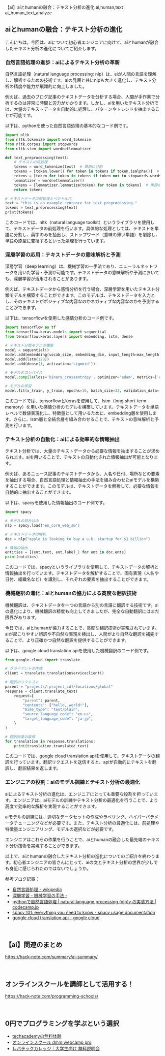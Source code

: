 【ai】aiとhumanの融合：テキスト分析の進化
ai,human,text
ai_human_text_analyze

## aiとhumanの融合：テキスト分析の進化

こんにちは。今回は、aiについて初心者エンジニアに向けて、aiとhumanが融合したテキスト分析の進化についてご紹介します。

### 自然言語処理の進歩：aiによるテキスト分析の革新

自然言語処理（natural language processing: nlp）は、aiが人間の言語を理解し、解析するための技術です。aiの発展と共にnlpも大きく進化し、テキスト分析の精度や能力が飛躍的に向上しました。

例えば、過去のブログ記事のテキストデータを分析する場合、人間が手作業で分析するのは非常に時間と労力がかかります。しかし、aiを用いたテキスト分析では、大量のテキストデータを自動的に処理し、パターンやトレンドを抽出することが可能です。

以下は、pythonを使った自然言語処理の基本的なコード例です。

```python
import nltk
from nltk.tokenize import word_tokenize
from nltk.corpus import stopwords
from nltk.stem import wordnetlemmatizer

def text_preprocessing(text):
    # テキストの前処理
    tokens = word_tokenize(text)  # 単語に分割
    tokens = [token.lower() for token in tokens if token.isalpha()]  # 英字のみを抽出
    tokens = [token for token in tokens if token not in stopwords.words('english')]  # ストップワードの削除
    lemmatizer = wordnetlemmatizer()
    tokens = [lemmatizer.lemmatize(token) for token in tokens]  # 単語の原型に変換
    return tokens

# テキストデータの前処理とベクトル化
text = "this is an example sentence for text preprocessing."
tokens = text_preprocessing(text)
print(tokens)
```

このコードでは、nltk（natural language toolkit）というライブラリを使用して、テキストデータの前処理を行います。具体的な処理としては、テキストを単語に分割し、英字のみを抽出し、ストップワード（意味の薄い単語）を削除し、単語の原型に変換するといった処理を行っています。

### 深層学習の応用：テキストデータの意味解析と予測

深層学習（deep learning）は、機械学習の一手法であり、ニューラルネットワークを用いた学習・予測が可能です。テキストデータの意味解析や予測においても、深層学習が活用されることがあります。

例えば、テキストデータから感情分析を行う場合、深層学習を用いたテキスト分類モデルを構築することができます。このモデルは、テキストデータを入力とし、そのテキストがポジティブな内容なのかネガティブな内容なのかを予測することができます。

以下は、tensorflowを使用した感情分析のコード例です。

```python
import tensorflow as tf
from tensorflow.keras.models import sequential
from tensorflow.keras.layers import embedding, lstm, dense

# テキスト分類モデルの構築
model = sequential()
model.add(embedding(vocab_size, embedding_dim, input_length=max_length))
model.add(lstm(128))
model.add(dense(1, activation='sigmoid'))

# モデルのコンパイル
model.compile(loss='binary_crossentropy', optimizer='adam', metrics=['accuracy'])

# モデルの学習
model.fit(x_train, y_train, epochs=10, batch_size=32, validation_data=(x_val, y_val))
```

このコードでは、tensorflowとkerasを使用して、lstm（long short-term memory）を用いた感情分析のモデルを構築しています。テキストデータを単語レベルで数値表現化し、特徴量として用いるために、embedding層を使用します。さらに、lstm層と全結合層を組み合わせることで、テキストの意味解析と予測を行います。

### テキスト分析の自動化：aiによる効率的な情報抽出

テキスト分析では、大量のテキストデータから必要な情報を抽出することが求められます。aiを用いることで、テキストの自動化された情報抽出が可能となります。

例えば、あるニュース記事のテキストデータから、人名や日付、場所などの要素を抽出する場合、自然言語処理と情報抽出の手法を組み合わせたaiモデルを構築することができます。このモデルは、テキストデータを解析して、必要な情報を自動的に抽出することができます。

以下は、spacyを使用した情報抽出のコード例です。

```python
import spacy

# モデルの読み込み
nlp = spacy.load('en_core_web_sm')

# テキストデータの解析
doc = nlp("apple is looking to buy a u.k. startup for $1 billion")

# 情報の抽出
entities = [(ent.text, ent.label_) for ent in doc.ents]
print(entities)
```

このコードでは、spacyというライブラリを使用して、テキストデータの解析と情報抽出を行っています。テキストデータを解析することで、固有表現（人名や日付、組織名など）を識別し、それぞれの要素を抽出することができます。

### 機械翻訳の進化：aiとhumanの協力による高度な翻訳技術

機械翻訳は、テキストデータを一つの言語から別の言語に翻訳する技術です。aiの進化により、機械翻訳の精度も向上してきましたが、完全な自動翻訳にはまだ限界があります。

今日では、aiとhumanが協力することで、高度な翻訳技術が実現されています。aiが起こりやすい誤訳や不自然な表現を検出し、人間がより自然な翻訳を補完することで、より正確かつ自然な翻訳を提供することができます。

以下は、google cloud translation apiを使用した機械翻訳のコード例です。

```python
from google.cloud import translate

# クライアントの作成
client = translate.translationserviceclient()

# 翻訳のリクエスト
parent = "projects/[project_id]/locations/global"
response = client.translate_text(
    request={
        "parent": parent,
        "contents": ["hello, world!"],
        "mime_type": "text/plain",
        "source_language_code": "en-us",
        "target_language_code": "ja-jp",
    }
)

# 翻訳結果の取得
for translation in response.translations:
    print(translation.translated_text)
```

このコードでは、google cloud translation apiを使用して、テキストデータの翻訳を行っています。翻訳リクエストを送信すると、apiが自動的にテキストを翻訳し、翻訳結果を返します。

### エンジニアの役割：aiのモデル訓練とテキスト分析の最適化

aiによるテキスト分析の進化は、エンジニアにとっても重要な役割を担っています。エンジニアは、aiモデルの訓練やテキスト分析の最適化を行うことで、より高度で効率的な解析を実現することができます。

aiモデルの訓練には、適切なデータセットの作成やラベリング、ハイパーパラメータチューニングなどが必要です。また、テキスト分析の最適化には、前処理や特徴量エンジニアリング、モデルの選択などが必要です。

エンジニアはこれらの作業を行うことで、aiとhumanの融合した最先端のテキスト分析技術を実現することができます。

以上で、aiとhumanの融合したテキスト分析の進化についてのご紹介を終わります。初心者エンジニアの皆さんにとって、aiの文とテキスト分析の世界が少しでも身近に感じられたのではないでしょうか。

参考ブログ記事：
- [自然言語処理 - wikipedia](https://ja.wikipedia.org/wiki/%e8%87%aa%e7%84%b6%e8%a8%80%e8%aa%9e%e5%87%a6%e7%90%86)
- [深層学習 - 機械学習の手法 -](https://www.atmarkit.co.jp/ait/series/9389/)
- [pythonで自然言語処理 | natural language processing (nlp)y の実装方法 | codecamp.jp](https://www.codecamp.jp/lecture/141)
- [spacy 101: everything you need to know - spacy usage documentation](https://spacy.io/usage/spacy-101)
- [google cloud translation api - google cloud](https://cloud.google.com/translate/docs)

　

## 【ai】関連のまとめ
https://hack-note.com/summary/ai-summary/

　

## オンラインスクールを講師として活用する！
https://hack-note.com/programming-schools/

　

## 0円でプログラミングを学ぶという選択
- [techacademyの無料体験](//af.moshimo.com/af/c/click?a_id=2612475&amp;p_id=1555&amp;pc_id=2816&amp;pl_id=22706&amp;url=https%3a%2f%2ftechacademy.jp%2fhtmlcss-trial%3futm_source%3dmoshimo%26utm_medium%3daffiliate%26utm_campaign%3dtextad)
- [オンラインスクール dmm webcamp pro](//af.moshimo.com/af/c/click?a_id=2612482&amp;p_id=1363&amp;pc_id=2297&amp;pl_id=39999&amp;guid=on)
- [レバテックカレッジ｜大学生向け 無料説明会](//af.moshimo.com/af/c/click?a_id=4071793&p_id=3198&pc_id=7488&pl_id=41848)

